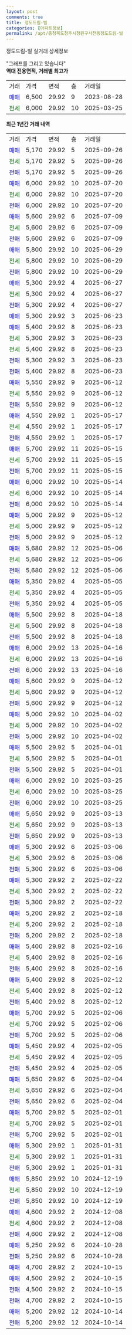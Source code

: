 ```yaml
---
layout: post
comments: true
title: 정도드림-빌
categories: [아파트정보]
permalink: /apt/충청북도청주시청원구사천동정도드림-빌
---
```


정도드림-빌 실거래 상세정보

<script type="text/javascript">
  google.charts.load('current', {'packages':['line', 'corechart']});
  google.charts.setOnLoadCallback(drawChart);

  function drawChart() {
    var data = new google.visualization.DataTable();
    data.addColumn('date', '거래일');
    data.addColumn('number', "매매");
    data.addColumn('number', "전세");
    data.addColumn('number', "전매");

    data.addRows([[new Date(Date.parse("2025-09-26")), 5170, null, null], [new Date(Date.parse("2025-09-26")), null, 5170, null], [new Date(Date.parse("2025-09-26")), null, null, 5170], [new Date(Date.parse("2025-07-20")), 6000, null, null], [new Date(Date.parse("2025-07-20")), null, 6000, null], [new Date(Date.parse("2025-07-20")), null, null, 6000], [new Date(Date.parse("2025-07-09")), 5600, null, null], [new Date(Date.parse("2025-07-09")), null, 5600, null], [new Date(Date.parse("2025-07-09")), null, null, 5600], [new Date(Date.parse("2025-06-29")), 5800, null, null], [new Date(Date.parse("2025-06-29")), null, 5800, null], [new Date(Date.parse("2025-06-29")), null, null, 5800], [new Date(Date.parse("2025-06-27")), 5300, null, null], [new Date(Date.parse("2025-06-27")), null, 5300, null], [new Date(Date.parse("2025-06-27")), null, null, 5300], [new Date(Date.parse("2025-06-23")), 5300, null, null], [new Date(Date.parse("2025-06-23")), 5400, null, null], [new Date(Date.parse("2025-06-23")), null, 5300, null], [new Date(Date.parse("2025-06-23")), null, 5400, null], [new Date(Date.parse("2025-06-23")), null, null, 5300], [new Date(Date.parse("2025-06-23")), null, null, 5400], [new Date(Date.parse("2025-06-12")), 5550, null, null], [new Date(Date.parse("2025-06-12")), null, 5550, null], [new Date(Date.parse("2025-06-12")), null, null, 5550], [new Date(Date.parse("2025-05-17")), 4550, null, null], [new Date(Date.parse("2025-05-17")), null, 4550, null], [new Date(Date.parse("2025-05-17")), null, null, 4550], [new Date(Date.parse("2025-05-15")), 5700, null, null], [new Date(Date.parse("2025-05-15")), null, 5700, null], [new Date(Date.parse("2025-05-15")), null, null, 5700], [new Date(Date.parse("2025-05-14")), 6000, null, null], [new Date(Date.parse("2025-05-14")), null, 6000, null], [new Date(Date.parse("2025-05-14")), null, null, 6000], [new Date(Date.parse("2025-05-12")), 5000, null, null], [new Date(Date.parse("2025-05-12")), null, 5000, null], [new Date(Date.parse("2025-05-12")), null, null, 5000], [new Date(Date.parse("2025-05-06")), 5680, null, null], [new Date(Date.parse("2025-05-06")), null, 5680, null], [new Date(Date.parse("2025-05-06")), null, null, 5680], [new Date(Date.parse("2025-05-05")), 5350, null, null], [new Date(Date.parse("2025-05-05")), null, 5350, null], [new Date(Date.parse("2025-05-05")), null, null, 5350], [new Date(Date.parse("2025-04-18")), 5500, null, null], [new Date(Date.parse("2025-04-18")), null, 5500, null], [new Date(Date.parse("2025-04-18")), null, null, 5500], [new Date(Date.parse("2025-04-16")), 6000, null, null], [new Date(Date.parse("2025-04-16")), null, 6000, null], [new Date(Date.parse("2025-04-16")), null, null, 6000], [new Date(Date.parse("2025-04-12")), 5600, null, null], [new Date(Date.parse("2025-04-12")), null, 5600, null], [new Date(Date.parse("2025-04-12")), null, null, 5600], [new Date(Date.parse("2025-04-02")), 5000, null, null], [new Date(Date.parse("2025-04-02")), null, 5000, null], [new Date(Date.parse("2025-04-02")), null, null, 5000], [new Date(Date.parse("2025-04-01")), 5500, null, null], [new Date(Date.parse("2025-04-01")), null, 5500, null], [new Date(Date.parse("2025-04-01")), null, null, 5500], [new Date(Date.parse("2025-03-25")), 6000, null, null], [new Date(Date.parse("2025-03-25")), null, 6000, null], [new Date(Date.parse("2025-03-25")), null, null, 6000], [new Date(Date.parse("2025-03-13")), 5650, null, null], [new Date(Date.parse("2025-03-13")), null, 5650, null], [new Date(Date.parse("2025-03-13")), null, null, 5650], [new Date(Date.parse("2025-03-06")), 5300, null, null], [new Date(Date.parse("2025-03-06")), null, 5300, null], [new Date(Date.parse("2025-03-06")), null, null, 5300], [new Date(Date.parse("2025-02-22")), 5300, null, null], [new Date(Date.parse("2025-02-22")), null, 5300, null], [new Date(Date.parse("2025-02-22")), null, null, 5300], [new Date(Date.parse("2025-02-18")), 5200, null, null], [new Date(Date.parse("2025-02-18")), null, 5200, null], [new Date(Date.parse("2025-02-18")), null, null, 5200], [new Date(Date.parse("2025-02-16")), 5400, null, null], [new Date(Date.parse("2025-02-16")), null, 5400, null], [new Date(Date.parse("2025-02-16")), null, null, 5400], [new Date(Date.parse("2025-02-12")), 5400, null, null], [new Date(Date.parse("2025-02-12")), null, 5400, null], [new Date(Date.parse("2025-02-12")), null, null, 5400], [new Date(Date.parse("2025-02-06")), 5700, null, null], [new Date(Date.parse("2025-02-06")), null, 5700, null], [new Date(Date.parse("2025-02-06")), null, null, 5700], [new Date(Date.parse("2025-02-05")), 5450, null, null], [new Date(Date.parse("2025-02-05")), null, 5450, null], [new Date(Date.parse("2025-02-05")), null, null, 5450], [new Date(Date.parse("2025-02-04")), 5650, null, null], [new Date(Date.parse("2025-02-04")), null, 5650, null], [new Date(Date.parse("2025-02-04")), null, null, 5650], [new Date(Date.parse("2025-02-01")), 5700, null, null], [new Date(Date.parse("2025-02-01")), null, 5700, null], [new Date(Date.parse("2025-02-01")), null, null, 5700], [new Date(Date.parse("2025-01-31")), 5300, null, null], [new Date(Date.parse("2025-01-31")), null, 5300, null], [new Date(Date.parse("2025-01-31")), null, null, 5300], [new Date(Date.parse("2024-12-19")), 5850, null, null], [new Date(Date.parse("2024-12-19")), null, 5850, null], [new Date(Date.parse("2024-12-19")), null, null, 5850], [new Date(Date.parse("2024-12-08")), 4600, null, null], [new Date(Date.parse("2024-12-08")), null, 4600, null], [new Date(Date.parse("2024-12-08")), null, null, 4600], [new Date(Date.parse("2024-10-28")), 5250, null, null], [new Date(Date.parse("2024-10-28")), null, null, 5250], [new Date(Date.parse("2024-10-15")), 4700, null, null], [new Date(Date.parse("2024-10-15")), 4500, null, null], [new Date(Date.parse("2024-10-15")), null, null, 4500], [new Date(Date.parse("2024-10-15")), null, null, 4700], [new Date(Date.parse("2024-10-14")), 5200, null, null], [new Date(Date.parse("2024-10-14")), null, null, 5200]]);

    var options = {
      hAxis: {
        format: 'yyyy/MM/dd'
      },    
      lineWidth: 0,
      pointsVisible: true,    
      title: '최근 1년간 유형별 실거래가 분포',
      legend: { position: 'bottom' }
    };

    var formatter = new google.visualization.NumberFormat({pattern:'###,###'} );
    formatter.format(data, 1);
    formatter.format(data, 2);
    
    setTimeout(function() {
        var chart = new google.visualization.LineChart(document.getElementById('columnchart_material'));
        chart.draw(data, (options));
        document.getElementById('loading').style.display = 'none';
    }, 200);
  }
</script>


<div id="loading" style="z-index:20; display: block; margin-left: 0px">"그래프를 그리고 있습니다"</div>
<div id="columnchart_material" style="width: 95%; margin-left: 0px; display: block"></div>
<!-- contents start -->
<b>역대 전용면적, 거래별 최고가</b>
<table class="sortable">
    <tr>
      <td>거래</td>
      <td>가격</td>
      <td>면적</td>
      <td>층</td>
      <td>거래일</td>
    </tr>
        <tr>
          <td><a style="color: blue">매매</a></td>
          <td>6,500</td>
          <td>29.92</td>
          <td>9</td>
          <td>2023-08-28</td>
        </tr>        
        <tr>
              <td><a style="color: darkgreen">전세</a></td>
              <td>6,000</td>
              <td>29.92</td>
              <td>10</td>
              <td>2025-03-25</td>
            </tr>        
    
</table>

<b>최근 1년간 거래 내역</b>

<table class="sortable">
    <tr>
      <td>거래</td>
      <td>가격</td>
      <td>면적</td>
      <td>층</td>
      <td>거래일</td>
    </tr>
    <tr>
      <td><a style="color: blue">매매</a></td>
      <td>5,170</td>
      <td>29.92</td>
      <td>5</td>
      <td>2025-09-26</td>
    </tr>          <tr>
      <td><a style="color: darkgreen">전세</a></td>
      <td>5,170</td>
      <td>29.92</td>
      <td>5</td>
      <td>2025-09-26</td>
    </tr>          <tr>
      <td><a style="color: darkblue">전매</a></td>
      <td>5,170</td>
      <td>29.92</td>
      <td>5</td>
      <td>2025-09-26</td>
    </tr>          <tr>
      <td><a style="color: blue">매매</a></td>
      <td>6,000</td>
      <td>29.92</td>
      <td>10</td>
      <td>2025-07-20</td>
    </tr>          <tr>
      <td><a style="color: darkgreen">전세</a></td>
      <td>6,000</td>
      <td>29.92</td>
      <td>10</td>
      <td>2025-07-20</td>
    </tr>          <tr>
      <td><a style="color: darkblue">전매</a></td>
      <td>6,000</td>
      <td>29.92</td>
      <td>10</td>
      <td>2025-07-20</td>
    </tr>          <tr>
      <td><a style="color: blue">매매</a></td>
      <td>5,600</td>
      <td>29.92</td>
      <td>6</td>
      <td>2025-07-09</td>
    </tr>          <tr>
      <td><a style="color: darkgreen">전세</a></td>
      <td>5,600</td>
      <td>29.92</td>
      <td>6</td>
      <td>2025-07-09</td>
    </tr>          <tr>
      <td><a style="color: darkblue">전매</a></td>
      <td>5,600</td>
      <td>29.92</td>
      <td>6</td>
      <td>2025-07-09</td>
    </tr>          <tr>
      <td><a style="color: blue">매매</a></td>
      <td>5,800</td>
      <td>29.92</td>
      <td>10</td>
      <td>2025-06-29</td>
    </tr>          <tr>
      <td><a style="color: darkgreen">전세</a></td>
      <td>5,800</td>
      <td>29.92</td>
      <td>10</td>
      <td>2025-06-29</td>
    </tr>          <tr>
      <td><a style="color: darkblue">전매</a></td>
      <td>5,800</td>
      <td>29.92</td>
      <td>10</td>
      <td>2025-06-29</td>
    </tr>          <tr>
      <td><a style="color: blue">매매</a></td>
      <td>5,300</td>
      <td>29.92</td>
      <td>4</td>
      <td>2025-06-27</td>
    </tr>          <tr>
      <td><a style="color: darkgreen">전세</a></td>
      <td>5,300</td>
      <td>29.92</td>
      <td>4</td>
      <td>2025-06-27</td>
    </tr>          <tr>
      <td><a style="color: darkblue">전매</a></td>
      <td>5,300</td>
      <td>29.92</td>
      <td>4</td>
      <td>2025-06-27</td>
    </tr>          <tr>
      <td><a style="color: blue">매매</a></td>
      <td>5,300</td>
      <td>29.92</td>
      <td>3</td>
      <td>2025-06-23</td>
    </tr>          <tr>
      <td><a style="color: blue">매매</a></td>
      <td>5,400</td>
      <td>29.92</td>
      <td>8</td>
      <td>2025-06-23</td>
    </tr>          <tr>
      <td><a style="color: darkgreen">전세</a></td>
      <td>5,300</td>
      <td>29.92</td>
      <td>3</td>
      <td>2025-06-23</td>
    </tr>          <tr>
      <td><a style="color: darkgreen">전세</a></td>
      <td>5,400</td>
      <td>29.92</td>
      <td>8</td>
      <td>2025-06-23</td>
    </tr>          <tr>
      <td><a style="color: darkblue">전매</a></td>
      <td>5,300</td>
      <td>29.92</td>
      <td>3</td>
      <td>2025-06-23</td>
    </tr>          <tr>
      <td><a style="color: darkblue">전매</a></td>
      <td>5,400</td>
      <td>29.92</td>
      <td>8</td>
      <td>2025-06-23</td>
    </tr>          <tr>
      <td><a style="color: blue">매매</a></td>
      <td>5,550</td>
      <td>29.92</td>
      <td>9</td>
      <td>2025-06-12</td>
    </tr>          <tr>
      <td><a style="color: darkgreen">전세</a></td>
      <td>5,550</td>
      <td>29.92</td>
      <td>9</td>
      <td>2025-06-12</td>
    </tr>          <tr>
      <td><a style="color: darkblue">전매</a></td>
      <td>5,550</td>
      <td>29.92</td>
      <td>9</td>
      <td>2025-06-12</td>
    </tr>          <tr>
      <td><a style="color: blue">매매</a></td>
      <td>4,550</td>
      <td>29.92</td>
      <td>1</td>
      <td>2025-05-17</td>
    </tr>          <tr>
      <td><a style="color: darkgreen">전세</a></td>
      <td>4,550</td>
      <td>29.92</td>
      <td>1</td>
      <td>2025-05-17</td>
    </tr>          <tr>
      <td><a style="color: darkblue">전매</a></td>
      <td>4,550</td>
      <td>29.92</td>
      <td>1</td>
      <td>2025-05-17</td>
    </tr>          <tr>
      <td><a style="color: blue">매매</a></td>
      <td>5,700</td>
      <td>29.92</td>
      <td>11</td>
      <td>2025-05-15</td>
    </tr>          <tr>
      <td><a style="color: darkgreen">전세</a></td>
      <td>5,700</td>
      <td>29.92</td>
      <td>11</td>
      <td>2025-05-15</td>
    </tr>          <tr>
      <td><a style="color: darkblue">전매</a></td>
      <td>5,700</td>
      <td>29.92</td>
      <td>11</td>
      <td>2025-05-15</td>
    </tr>          <tr>
      <td><a style="color: blue">매매</a></td>
      <td>6,000</td>
      <td>29.92</td>
      <td>10</td>
      <td>2025-05-14</td>
    </tr>          <tr>
      <td><a style="color: darkgreen">전세</a></td>
      <td>6,000</td>
      <td>29.92</td>
      <td>10</td>
      <td>2025-05-14</td>
    </tr>          <tr>
      <td><a style="color: darkblue">전매</a></td>
      <td>6,000</td>
      <td>29.92</td>
      <td>10</td>
      <td>2025-05-14</td>
    </tr>          <tr>
      <td><a style="color: blue">매매</a></td>
      <td>5,000</td>
      <td>29.92</td>
      <td>9</td>
      <td>2025-05-12</td>
    </tr>          <tr>
      <td><a style="color: darkgreen">전세</a></td>
      <td>5,000</td>
      <td>29.92</td>
      <td>9</td>
      <td>2025-05-12</td>
    </tr>          <tr>
      <td><a style="color: darkblue">전매</a></td>
      <td>5,000</td>
      <td>29.92</td>
      <td>9</td>
      <td>2025-05-12</td>
    </tr>          <tr>
      <td><a style="color: blue">매매</a></td>
      <td>5,680</td>
      <td>29.92</td>
      <td>12</td>
      <td>2025-05-06</td>
    </tr>          <tr>
      <td><a style="color: darkgreen">전세</a></td>
      <td>5,680</td>
      <td>29.92</td>
      <td>12</td>
      <td>2025-05-06</td>
    </tr>          <tr>
      <td><a style="color: darkblue">전매</a></td>
      <td>5,680</td>
      <td>29.92</td>
      <td>12</td>
      <td>2025-05-06</td>
    </tr>          <tr>
      <td><a style="color: blue">매매</a></td>
      <td>5,350</td>
      <td>29.92</td>
      <td>4</td>
      <td>2025-05-05</td>
    </tr>          <tr>
      <td><a style="color: darkgreen">전세</a></td>
      <td>5,350</td>
      <td>29.92</td>
      <td>4</td>
      <td>2025-05-05</td>
    </tr>          <tr>
      <td><a style="color: darkblue">전매</a></td>
      <td>5,350</td>
      <td>29.92</td>
      <td>4</td>
      <td>2025-05-05</td>
    </tr>          <tr>
      <td><a style="color: blue">매매</a></td>
      <td>5,500</td>
      <td>29.92</td>
      <td>8</td>
      <td>2025-04-18</td>
    </tr>          <tr>
      <td><a style="color: darkgreen">전세</a></td>
      <td>5,500</td>
      <td>29.92</td>
      <td>8</td>
      <td>2025-04-18</td>
    </tr>          <tr>
      <td><a style="color: darkblue">전매</a></td>
      <td>5,500</td>
      <td>29.92</td>
      <td>8</td>
      <td>2025-04-18</td>
    </tr>          <tr>
      <td><a style="color: blue">매매</a></td>
      <td>6,000</td>
      <td>29.92</td>
      <td>13</td>
      <td>2025-04-16</td>
    </tr>          <tr>
      <td><a style="color: darkgreen">전세</a></td>
      <td>6,000</td>
      <td>29.92</td>
      <td>13</td>
      <td>2025-04-16</td>
    </tr>          <tr>
      <td><a style="color: darkblue">전매</a></td>
      <td>6,000</td>
      <td>29.92</td>
      <td>13</td>
      <td>2025-04-16</td>
    </tr>          <tr>
      <td><a style="color: blue">매매</a></td>
      <td>5,600</td>
      <td>29.92</td>
      <td>9</td>
      <td>2025-04-12</td>
    </tr>          <tr>
      <td><a style="color: darkgreen">전세</a></td>
      <td>5,600</td>
      <td>29.92</td>
      <td>9</td>
      <td>2025-04-12</td>
    </tr>          <tr>
      <td><a style="color: darkblue">전매</a></td>
      <td>5,600</td>
      <td>29.92</td>
      <td>9</td>
      <td>2025-04-12</td>
    </tr>          <tr>
      <td><a style="color: blue">매매</a></td>
      <td>5,000</td>
      <td>29.92</td>
      <td>10</td>
      <td>2025-04-02</td>
    </tr>          <tr>
      <td><a style="color: darkgreen">전세</a></td>
      <td>5,000</td>
      <td>29.92</td>
      <td>10</td>
      <td>2025-04-02</td>
    </tr>          <tr>
      <td><a style="color: darkblue">전매</a></td>
      <td>5,000</td>
      <td>29.92</td>
      <td>10</td>
      <td>2025-04-02</td>
    </tr>          <tr>
      <td><a style="color: blue">매매</a></td>
      <td>5,500</td>
      <td>29.92</td>
      <td>5</td>
      <td>2025-04-01</td>
    </tr>          <tr>
      <td><a style="color: darkgreen">전세</a></td>
      <td>5,500</td>
      <td>29.92</td>
      <td>5</td>
      <td>2025-04-01</td>
    </tr>          <tr>
      <td><a style="color: darkblue">전매</a></td>
      <td>5,500</td>
      <td>29.92</td>
      <td>5</td>
      <td>2025-04-01</td>
    </tr>          <tr>
      <td><a style="color: blue">매매</a></td>
      <td>6,000</td>
      <td>29.92</td>
      <td>10</td>
      <td>2025-03-25</td>
    </tr>          <tr>
      <td><a style="color: darkgreen">전세</a></td>
      <td>6,000</td>
      <td>29.92</td>
      <td>10</td>
      <td>2025-03-25</td>
    </tr>          <tr>
      <td><a style="color: darkblue">전매</a></td>
      <td>6,000</td>
      <td>29.92</td>
      <td>10</td>
      <td>2025-03-25</td>
    </tr>          <tr>
      <td><a style="color: blue">매매</a></td>
      <td>5,650</td>
      <td>29.92</td>
      <td>9</td>
      <td>2025-03-13</td>
    </tr>          <tr>
      <td><a style="color: darkgreen">전세</a></td>
      <td>5,650</td>
      <td>29.92</td>
      <td>9</td>
      <td>2025-03-13</td>
    </tr>          <tr>
      <td><a style="color: darkblue">전매</a></td>
      <td>5,650</td>
      <td>29.92</td>
      <td>9</td>
      <td>2025-03-13</td>
    </tr>          <tr>
      <td><a style="color: blue">매매</a></td>
      <td>5,300</td>
      <td>29.92</td>
      <td>6</td>
      <td>2025-03-06</td>
    </tr>          <tr>
      <td><a style="color: darkgreen">전세</a></td>
      <td>5,300</td>
      <td>29.92</td>
      <td>6</td>
      <td>2025-03-06</td>
    </tr>          <tr>
      <td><a style="color: darkblue">전매</a></td>
      <td>5,300</td>
      <td>29.92</td>
      <td>6</td>
      <td>2025-03-06</td>
    </tr>          <tr>
      <td><a style="color: blue">매매</a></td>
      <td>5,300</td>
      <td>29.92</td>
      <td>2</td>
      <td>2025-02-22</td>
    </tr>          <tr>
      <td><a style="color: darkgreen">전세</a></td>
      <td>5,300</td>
      <td>29.92</td>
      <td>2</td>
      <td>2025-02-22</td>
    </tr>          <tr>
      <td><a style="color: darkblue">전매</a></td>
      <td>5,300</td>
      <td>29.92</td>
      <td>2</td>
      <td>2025-02-22</td>
    </tr>          <tr>
      <td><a style="color: blue">매매</a></td>
      <td>5,200</td>
      <td>29.92</td>
      <td>2</td>
      <td>2025-02-18</td>
    </tr>          <tr>
      <td><a style="color: darkgreen">전세</a></td>
      <td>5,200</td>
      <td>29.92</td>
      <td>2</td>
      <td>2025-02-18</td>
    </tr>          <tr>
      <td><a style="color: darkblue">전매</a></td>
      <td>5,200</td>
      <td>29.92</td>
      <td>2</td>
      <td>2025-02-18</td>
    </tr>          <tr>
      <td><a style="color: blue">매매</a></td>
      <td>5,400</td>
      <td>29.92</td>
      <td>8</td>
      <td>2025-02-16</td>
    </tr>          <tr>
      <td><a style="color: darkgreen">전세</a></td>
      <td>5,400</td>
      <td>29.92</td>
      <td>8</td>
      <td>2025-02-16</td>
    </tr>          <tr>
      <td><a style="color: darkblue">전매</a></td>
      <td>5,400</td>
      <td>29.92</td>
      <td>8</td>
      <td>2025-02-16</td>
    </tr>          <tr>
      <td><a style="color: blue">매매</a></td>
      <td>5,400</td>
      <td>29.92</td>
      <td>8</td>
      <td>2025-02-12</td>
    </tr>          <tr>
      <td><a style="color: darkgreen">전세</a></td>
      <td>5,400</td>
      <td>29.92</td>
      <td>8</td>
      <td>2025-02-12</td>
    </tr>          <tr>
      <td><a style="color: darkblue">전매</a></td>
      <td>5,400</td>
      <td>29.92</td>
      <td>8</td>
      <td>2025-02-12</td>
    </tr>          <tr>
      <td><a style="color: blue">매매</a></td>
      <td>5,700</td>
      <td>29.92</td>
      <td>5</td>
      <td>2025-02-06</td>
    </tr>          <tr>
      <td><a style="color: darkgreen">전세</a></td>
      <td>5,700</td>
      <td>29.92</td>
      <td>5</td>
      <td>2025-02-06</td>
    </tr>          <tr>
      <td><a style="color: darkblue">전매</a></td>
      <td>5,700</td>
      <td>29.92</td>
      <td>5</td>
      <td>2025-02-06</td>
    </tr>          <tr>
      <td><a style="color: blue">매매</a></td>
      <td>5,450</td>
      <td>29.92</td>
      <td>4</td>
      <td>2025-02-05</td>
    </tr>          <tr>
      <td><a style="color: darkgreen">전세</a></td>
      <td>5,450</td>
      <td>29.92</td>
      <td>4</td>
      <td>2025-02-05</td>
    </tr>          <tr>
      <td><a style="color: darkblue">전매</a></td>
      <td>5,450</td>
      <td>29.92</td>
      <td>4</td>
      <td>2025-02-05</td>
    </tr>          <tr>
      <td><a style="color: blue">매매</a></td>
      <td>5,650</td>
      <td>29.92</td>
      <td>6</td>
      <td>2025-02-04</td>
    </tr>          <tr>
      <td><a style="color: darkgreen">전세</a></td>
      <td>5,650</td>
      <td>29.92</td>
      <td>6</td>
      <td>2025-02-04</td>
    </tr>          <tr>
      <td><a style="color: darkblue">전매</a></td>
      <td>5,650</td>
      <td>29.92</td>
      <td>6</td>
      <td>2025-02-04</td>
    </tr>          <tr>
      <td><a style="color: blue">매매</a></td>
      <td>5,700</td>
      <td>29.92</td>
      <td>5</td>
      <td>2025-02-01</td>
    </tr>          <tr>
      <td><a style="color: darkgreen">전세</a></td>
      <td>5,700</td>
      <td>29.92</td>
      <td>5</td>
      <td>2025-02-01</td>
    </tr>          <tr>
      <td><a style="color: darkblue">전매</a></td>
      <td>5,700</td>
      <td>29.92</td>
      <td>5</td>
      <td>2025-02-01</td>
    </tr>          <tr>
      <td><a style="color: blue">매매</a></td>
      <td>5,300</td>
      <td>29.92</td>
      <td>1</td>
      <td>2025-01-31</td>
    </tr>          <tr>
      <td><a style="color: darkgreen">전세</a></td>
      <td>5,300</td>
      <td>29.92</td>
      <td>1</td>
      <td>2025-01-31</td>
    </tr>          <tr>
      <td><a style="color: darkblue">전매</a></td>
      <td>5,300</td>
      <td>29.92</td>
      <td>1</td>
      <td>2025-01-31</td>
    </tr>          <tr>
      <td><a style="color: blue">매매</a></td>
      <td>5,850</td>
      <td>29.92</td>
      <td>10</td>
      <td>2024-12-19</td>
    </tr>          <tr>
      <td><a style="color: darkgreen">전세</a></td>
      <td>5,850</td>
      <td>29.92</td>
      <td>10</td>
      <td>2024-12-19</td>
    </tr>          <tr>
      <td><a style="color: darkblue">전매</a></td>
      <td>5,850</td>
      <td>29.92</td>
      <td>10</td>
      <td>2024-12-19</td>
    </tr>          <tr>
      <td><a style="color: blue">매매</a></td>
      <td>4,600</td>
      <td>29.92</td>
      <td>2</td>
      <td>2024-12-08</td>
    </tr>          <tr>
      <td><a style="color: darkgreen">전세</a></td>
      <td>4,600</td>
      <td>29.92</td>
      <td>2</td>
      <td>2024-12-08</td>
    </tr>          <tr>
      <td><a style="color: darkblue">전매</a></td>
      <td>4,600</td>
      <td>29.92</td>
      <td>2</td>
      <td>2024-12-08</td>
    </tr>          <tr>
      <td><a style="color: blue">매매</a></td>
      <td>5,250</td>
      <td>29.92</td>
      <td>6</td>
      <td>2024-10-28</td>
    </tr>          <tr>
      <td><a style="color: darkblue">전매</a></td>
      <td>5,250</td>
      <td>29.92</td>
      <td>6</td>
      <td>2024-10-28</td>
    </tr>          <tr>
      <td><a style="color: blue">매매</a></td>
      <td>4,700</td>
      <td>29.92</td>
      <td>2</td>
      <td>2024-10-15</td>
    </tr>          <tr>
      <td><a style="color: blue">매매</a></td>
      <td>4,500</td>
      <td>29.92</td>
      <td>2</td>
      <td>2024-10-15</td>
    </tr>          <tr>
      <td><a style="color: darkblue">전매</a></td>
      <td>4,500</td>
      <td>29.92</td>
      <td>2</td>
      <td>2024-10-15</td>
    </tr>          <tr>
      <td><a style="color: darkblue">전매</a></td>
      <td>4,700</td>
      <td>29.92</td>
      <td>2</td>
      <td>2024-10-15</td>
    </tr>          <tr>
      <td><a style="color: blue">매매</a></td>
      <td>5,200</td>
      <td>29.92</td>
      <td>12</td>
      <td>2024-10-14</td>
    </tr>          <tr>
      <td><a style="color: darkblue">전매</a></td>
      <td>5,200</td>
      <td>29.92</td>
      <td>12</td>
      <td>2024-10-14</td>
    </tr>      </table>
<!-- contents end -->    

